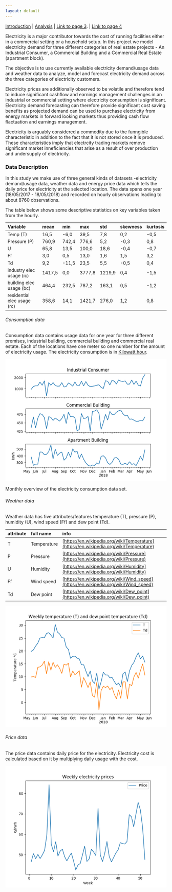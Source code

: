 ```yaml
---
layout: default
---
```


[Introduction](./index.html) | [Analysis](./pages/analysis.html) | [Link to page 3](./pages/another-page.html). | [Link to page 4](./pages/another-page.html)

Electricity is a major contributor towards the cost of running facilities either in a commercial setting or a household setup. In this project we model electricity demand for three different categories of real estate projects - An Industrial Consumer, a Commercial Building and a Commercial Real Estate (apartment block).

The objective is to use currently available electricity demand/usage data and weather data to analyze, model and forecast electricity demand across the three categories of electricity customers.

Electricity prices are additionally observed to be volatile and therefore tend to induce significant cashflow and earnings management challenges in an industrial or commercial setting where electricity consumption is significant. Electricity demand forecasting can therefore provide significant cost saving benefits as projected demand can be used to purchase electricity from energy markets in forward looking markets thus providing cash flow flactuation and earnings management.

Electricity is arguably considered a commodity due to the funngible characteristic in addition to the fact that it is not stored once it is produced. These characteristics imply that electrcity trading markets remove significant market inneficiencies that arise as a result of over production and undersupply of electricity.

### Data Description

In this study we make use of three general kinds of datasets -electricity demand/usage data, weather data and energy price data which tells the daily price for electricity at the selected location. The data spans one year (18/05/2017 - 18/05/2018)  and recorded on hourly observations leading to about 8760 observations. 

The table below shows some descriptive statistics on key variables taken from the hourly.

| Variable     | mean         | min      | max  | std  | skewness | kurtosis |
|:-------------|:-------------|:---------|:-----|:-----|:---------|:---------|
| Temp (T)     | 16,5	        |-6,0	     |39,5	|7,8   |	0,2     |	-0,5     |
| Pressure (P) | 760,9	      |742,4	   |776,6	|5,2	 | -0,3	    |  0,8     |
| U            | 65,8	        |13,5	     |100,0	|18,6  | -0,4	    | -0,7     |
| Ff           | 3,0	        |0,5       |13,0	|1,6	 |1,5       |	 3,2     | 
| Td           | 9,2	        |-11,5	   |23,5	|5,5	 |-0,5	    |  0,4     |
| industry elec usage (ic)   | 1417,5	 |0,0   |	3777,8	| 1219,9	|  0,4	| -1,5 |
| building elec usage (bc)	 | 464,4	 |232,5 |	787,2	  | 163,1   |  0,5	| -1,2 |
| residential elec usage (rc)| 358,6	 |14,1	|1421,7	  |276,0	  |  1,2	| 0,8  |


###### Consumption data

Consumption data contains usage data for one year for three different premises, industrial building, commercial building and commercial real estate. Each of the locations have one meter so one number for the amount of electricity usage. The electricity consumption is in [Kilowatt hour](https://en.wikipedia.org/wiki/Kilowatt_hour).

![weekly electricity consumption (may 2017 - may 2018)](./assets/images/weekly_el_consumption_all_customers.png)

Monthly overview of the electricity consumption data set.



###### Weather data

Weather data has five attributes/features temperature (T), pressure (P), humidity (U), wind speed (Ff) and dew point (Td).


| attribute    | full name         | info
|:-------------|:------------------|:------------------|
| T            | Temperature       | [https://en.wikipedia.org/wiki/Temperature](https://en.wikipedia.org/wiki/Temperature) |
| P            | Pressure          |[https://en.wikipedia.org/wiki/Pressure](https://en.wikipedia.org/wiki/Pressure) |
| U            | Humidity           |[https://en.wikipedia.org/wiki/Humidity](https://en.wikipedia.org/wiki/Humidity) |
| Ff           | Wind speed        |[https://en.wikipedia.org/wiki/Wind_speed](https://en.wikipedia.org/wiki/Wind_speed) |
| Td           | Dew point         | [https://en.wikipedia.org/wiki/Dew_point](https://en.wikipedia.org/wiki/Dew_point)|


![weekly temperatures (may 2017 - may 2018)](./assets/images/weekly_temp_and_dew_point_temp.png)


###### Price data

The price data contains daily price for the electricity. Electricity cost is calculated based on it by multiplying daily usage with the cost.

![weekly electricity prices (may 2017 - may 2018)](./assets/images/weekly_electricity_prices.png)
